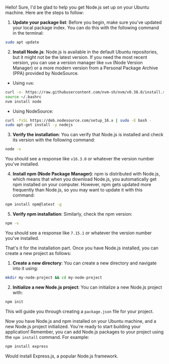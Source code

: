 Hello! Sure, I'd be glad to help you get Node.js set up on your Ubuntu machine. Here are the steps to follow:

1. **Update your package list**: Before you begin, make sure you've updated your local package index. You can do this with the following command in the terminal:

```bash
sudo apt update
```

2. **Install Node.js**: Node.js is available in the default Ubuntu repositories, but it might not be the latest version. If you need the most recent version, you can use a version manager like `nvm` (Node Version Manager) or a more modern version from a Personal Package Archive (PPA) provided by NodeSource.

- Using `nvm`:

```bash
curl -o- https://raw.githubusercontent.com/nvm-sh/nvm/v0.38.0/install.sh | bash
source ~/.bashrc
nvm install node
```

- Using NodeSource:

```bash
curl -fsSL https://deb.nodesource.com/setup_16.x | sudo -E bash -
sudo apt-get install -y nodejs
```

3. **Verify the installation**: You can verify that Node.js is installed and check its version with the following command:

```bash
node -v
```

You should see a response like `v16.3.0` or whatever the version number you've installed.

4. **Install npm (Node Package Manager)**: npm is distributed with Node.js, which means that when you download Node.js, you automatically get npm installed on your computer. However, npm gets updated more frequently than Node.js, so you may want to update it with this command:

```bash
npm install npm@latest -g
```

5. **Verify npm installation**: Similarly, check the npm version:

```bash
npm -v
```

You should see a response like `7.15.1` or whatever the version number you've installed.

That's it for the installation part. Once you have Node.js installed, you can create a new project as follows:

1. **Create a new directory**: You can create a new directory and navigate into it using:

```bash
mkdir my-node-project && cd my-node-project
```

2. **Initialize a new Node.js project**: You can initialize a new Node.js project with:

```bash
npm init
```

This will guide you through creating a `package.json` file for your project.

Now you have Node.js and npm installed on your Ubuntu machine, and a new Node.js project initialized. You're ready to start building your application! Remember, you can add Node.js packages to your project using the `npm install` command. For example:

```bash
npm install express
```

Would install Express.js, a popular Node.js framework.